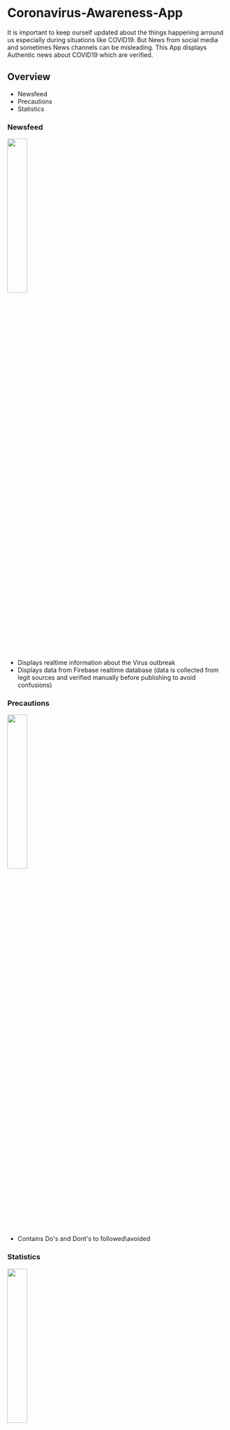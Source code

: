 # Coronavirus-Awareness-App
It is important to keep ourself updated about the things happening arround us especially during situations like COVID19. 
But News from social media and sometimes News channels can be misleading. 
This App displays Authentic news about COVID19 which are verified.
## Overview 
- Newsfeed
- Precautions
- Statistics
### Newsfeed
  <img src = "https://user-images.githubusercontent.com/48803263/78816831-dff8f180-79ef-11ea-87c7-a1d90ba96831.png" width ="30%"
height= "30%">
- Displays realtime information about the Virus outbreak
- Displays data from Firebase realtime database (data is collected from legit sources and verified manually before publishing to avoid confusions)
### Precautions
  <img src = "https://user-images.githubusercontent.com/48803263/78816856-e6876900-79ef-11ea-9033-fa7b6bad42ec.png" width ="30%"
height= "30%">
- Contains Do's and Dont's to followed\avoided 
### Statistics
  <img src = "https://user-images.githubusercontent.com/48803263/78816864-ea1af000-79ef-11ea-8182-7c2461dc60bb.png" width ="30%"
height= "30%">
- Displays realtime data of people affected and their country
